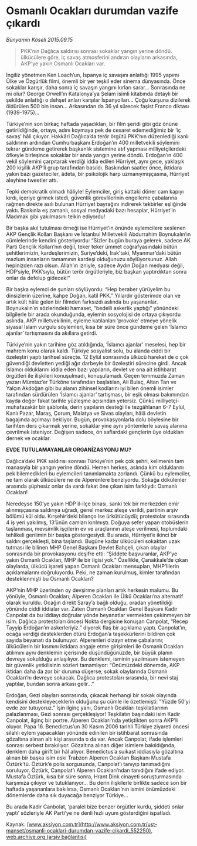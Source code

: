 # Osmanlı Ocakları durumdan vazife çıkardı

*Bünyamin Köseli 2015.09.15*

<div class="pNewsDetailMainContent" itemprop="articleBody">
 <blockquote>
  <p>
   PKK’nın Dağlıca saldırısı sonrası sokaklar yangın yerine döndü. ülkücülere göre, iç savaş atmosferini andıran olayların arkasında, AKP’ye yakın Osmanlı Ocakları var.
  </p>
 </blockquote>
 <p>
  İngiliz yönetmen Ken Loach’un, İspanya iç savaşını anlattığı 1995 yapımı Ülke ve Özgürlük filmi, önemli bir yer teşkil eder sinema dünyasında. Önce sokaklar karışır, daha sonra iç savaşın yangını kırları sarar… Sonrasında ne mi olur? George Orwell’ın Katalonya’ya Selam isimli kitabında detaylı bir şekilde anlattığı o dehşet anları karşılar İspanyolları… Çoğu kurşuna dizilerek öldürülen 500 bin insan… Arkasından da 36 yıl sürecek faşist Franco diktası (1939-1975)…
 </p>
 <p>
  Türkiye’nin son birkaç haftada yaşadıkları, bir film şeridi gibi göz önüne getirildiğinde, ortaya, adını koymaya pek de cesaret edemediğimiz bir ‘iç savaş’ hâli çıkıyor. Hakkâri Dağlıca’da terör örgütü PKK’nın düzenlediği kanlı saldırının ardından Cumhurbaşkanı Erdoğan’ın 400 milletvekili söylemini tekrar gündeme getirerek başkanlık sistemine atıf yapması milliyetçilerdeki öfkeyle birleşince sokaklar bir anda yangın yerine döndü. Erdoğan’ın 400 vekil söylemini çarpıtarak verdiği iddia edilen Hürriyet, aynı gece, yaklaşık 200 kişilik AKP’li grup tarafından basıldı. Baskından saatler önce, iktidara yakın bazı gazeteciler, âdeta, bir psikolojik harp uzmanıymışçasına, Hürriyet aleyhine tweetler attı.
 </p>
 <p>
  Tepki demokratik olmadı hâliyle! Eylemciler, giriş kattaki döner cam kapıyı kırdı, içeriye girmek istedi, güvenlik görevlilerinin engelleme çabalarına rağmen direkte asılı bulunan Hürriyet bayrağını indirerek tekbirler eşliğinde yaktı. Baskınla eş zamanlı, sosyal medyadaki bazı hesaplar, Hürriyet’in Madımak gibi yakılmasını telkin ediyordu!
 </p>
 <p>
  Bir başka akıl tutulması örneği ise Hürriyet’in önünde eylemcilere seslenen AKP Gençlik Kolları Başkanı ve İstanbul Milletvekili Abdurrahim Boynukalın’ın cümlelerinde kendini gösteriyordu: “Sizler bugün buraya gelerek, sadece AK Parti Gençlik Kolları’nın değil, teker teker ümmet coğrafyasındaki bütün şehitlerimizin, kardeşlerimizin, Suriye’deki, Irak’taki, Myanmar’daki bütün mazlum insanların tamamının kardeşi olduğunuzu söylüyorsunuz. Allah hepinizden razı olsun. Allah’ın izniyle, sadece Aydın Doğan medyası değil, HDP’siyle, PKK’sıyla, bütün terör örgütleriyle, biz başkan yaptırdıktan sonra onlar da defolup gidecek!”
 </p>
 <p>
  Bir başka eylemci de şunları söylüyordu: “Hep beraber yürüyelim bu dinsizlerin üzerine, kahpe Doğan, katil PKK.” Yıllardır gösterimde olan ve artık kült hâle gelen bir filmden farksızdı aslında bu yaşananlar. Boynukalın’ın sözlerindeki hamaset, “bedelli askerlik yaptığı” yönündeki bilgilerle bir arada okunduğunda, eylemin sosyolojisi de ortaya çıkıyordu aslında. AKP milletvekilinin, eyleme katılanları ‘provoke’ etmeye yönelik siyasal İslam vurgulu söylemleri, kısa bir süre önce gündeme gelen ‘İslamcı ajanlar’ tartışmasını da akıllara getirdi.
 </p>
 <p>
  Türkiye’nin yakın tarihine göz atıldığında, ‘İslamcı ajanlar’ meselesi, hep bir mahrem konu olarak kaldı. Türkiye sosyalist solu, bu alanda ciddi bir özeleştiri yaptı tarihsel süreçte. 12 Eylül sonrasında ülkücü hareket de o çok güvendiği devletten yediği ağır darbeyle bir özeleştiri sürecine girdi. Ancak İslamcı olduklarını iddia eden bazı yapıların, devlet ve ona ait istihbarat örgütleri ile ilişkileri konuşulmadı, konuşulamadı. Geçen temmuzda Zaman yazarı Mümtaz’er Türköne tarafından başlatılan, Ali Bulaç, Altan Tan ve Yalçın Akdoğan gibi bu alanın zihinsel kodlarını iyi bilen önemli isimler tarafından sürdürülen ‘İslamcı ajanlar’ tartışması, bir eşik olması bakımından kayda değer fakat tarihle yüzleşme açısından yetersiz. Çünkü milliyetçi-muhafazakâr bir şablonla, derin yapıların desteği ile tezgâhlanan 6-7 Eylül, Kanlı Pazar, Maraş, Çorum, Malatya ve Sivas olayları, hâlâ devletin bagajında açılmayı bekliyor. Bugün, provokasyonlarla dolu böylesine bir tarihten ders çıkarmak yerine, sokaklar yine aynı yöntemlerle savaş alanına çevrilmek isteniyor. Değişen sadece, ön saflardaki gençlerin üye oldukları dernek ve ocaklar.
 </p>
 <p>
  <strong>
   EVDE TUTULAMAYANLAR ORGANİZASYONU MU?
  </strong>
 </p>
 <p>
  Dağlıca’daki PKK saldırısı sonrası Türkiye’nin pek çok şehri, kelimenin tam manasıyla bir yangın yerine döndü. Hemen herkes, aslında kim olduklarını pek bilemedikleri bu eylemcileri tanımlamakta zorlandı. Çünkü bu eylemciler, ne tam olarak ülkücülere ne de Alperenlere benziyordu. Sokağa dökülenler arasında şüphesiz onlar da vardı fakat öne çıkan isim farklıydı: Osmanlı Ocakları!
 </p>
 <p>
  Neredeyse 150’ye yakın HDP il-ilçe binası, sanki tek bir merkezden emir alınmışçasına saldırıya uğradı, genel merkez ateşe verildi, partinin arşiv bölümü kül oldu. Kırşehir’deki bilanço ise ürkütücüydü; protestolar sırasında 4 iş yeri yakılmış, 13’ünün camları kırılmıştı. Doğuya sefer yapan otobüslerin taşlanması, mevsimlik işçilerin ev ve araçlarının ateşe verilmesi, toplumdaki tehlikeli gerilimin bir başka göstergesiydi. Bu arada, Hürriyet’e ikinci bir saldırı gerçekleşti, bina taşlandı. Bugüne kadar ülkücüleri sokaktan uzak tutması ile bilinen MHP Genel Başkanı Devlet Bahçeli, çıkan olaylar sonrasında bir provokasyonu deşifre etti: “Şiddete başvuranlar, AKP’ye yakın Osmanlı Ocakları, MHP ile bir ilgisi yok.” Özellikle, Çanakkale’de çıkan olaylarda, ülkücü işareti yapan Osmanlı Ocakları mensupları, MHP’lilerin açıklamalarını doğruluyordu. Peki, ne zaman kurulmuş, kimler tarafından desteklenmişti bu Osmanlı Ocakları?
 </p>
 <p>
  AKP’nin MHP üzerinden oy devşirme planları artık herkesin malumu. Bu yönüyle, Osmanlı Ocakları; Alperen Ocakları ile Ülkü Ocakları’na alternatif olarak kuruldu. Ocağın direkt Saray’a bağlı olduğu, oradan yönetildiği yönünde ciddi iddialar var. Zaten Osmanlı Ocakları Genel Başkanı Kadir Canpolat da bu iddiayı doğrular yönde beyanatlar vermekten çekinmeyen bir isim. Dağlıca protestoları öncesi Nokta dergisine konuşan Canpolat, “Recep Tayyip Erdoğan’ın askerleriyiz.” diyerek flaş bir açıklama yaptı. Canpolat’ın, ocağa verdiği desteklerden ötürü Erdoğan’a teşekkürlerini bildiren çok sayıda beyanatı da bulunuyor. Alperenleri dizayn etme çabalarını; ülkücülerin bir kısmını iktidara angaje etme girişimleri ile Osmanlı Ocakları atılımını aynı denklemin içerisinde düşündüğünüzde, bir büyük planın devreye sokulduğu anlaşılıyor. Bu denklemi, isminin yazılmasını istemeyen bir güvenlik yetkilisinin sözleri tamamlıyor: “Önümüzdeki dönemde, AKP iktidarı daha da zor bir duruma düşerse, sokak olaylarında Osmanlı Ocakları’nı devreye sokacak. Dağlıca protestoları sırasında, bir nevi staj yaptılar, bundan sonra arkası gelir…”
 </p>
 <p>
  Erdoğan, Gezi olayları sonrasında, çıkacak herhangi bir sokak olayında kendisini destekleyeceklerin olduğunu şu cümle ile özetlemişti: “Yüzde 50’yi evde zor tutuyoruz.” İşin ilginç yanı, Osmanlı Ocakları teşkilatlarının palazlanması, Gezi sonrası gerçekleşiyor! Teşkilatın başındaki isim Kadir Canpolat, ilginç bir portre. Alperen Ocakları’nda yetiştikten sonra AKP’li oluyor. Papa 16. Benedictus’un 30 Kasım 2006 tarihli Türkiye ziyareti öncesi silahlı eylem yapacakları yönünde edinilen bir istihbarat sonrasında gözaltına alınan altı kişi arasında o da var. Ancak Canpolat, ifade işlemleri sonrası serbest bırakılıyor. Gözaltına alınan diğer isimlere bakıldığında, denklem daha girift bir hâl alıyor. Benedictus’a suikast iddiasıyla gözaltına alınan bir başka isim eski Trabzon Alperen Ocakları Başkanı Mustafa Öztürk’tü. Öztürk’e polis sorgusunda, Canpolat’ı tanıyıp tanımadığını soruluyor. Öztürk, Canpolat’ı Alperen Ocakları’ndan tanıdığını ifade ediyor. Mustafa Öztürk, kısa bir süre sonra, Hrant Dink cinayeti soruşturmasında karşımıza çıkıyor ve tutuklanıyor… Bu derin ilişkilerle birlikte sadece son bir haftada yaşananlara bakılırsa, Osmanlı Ocakları’nın ismini önümüzdeki dönemlerde daha sık duyacağa benziyor Türkiye...
 </p>
 <p>
  Bu arada Kadir Canbolat, ‘paralel bize benzer örgütler kurdu, şiddeti onlar yaptı’ sözleriyle AK Parti’ye ne denli hızlı uyum gösterdiğini ispatladı.
 </p>
</div>


Kaynak: [www.aksiyon.com.tr](http://www.aksiyon.com.tr/ust-manset/osmanli-ocaklari-durumdan-vazife-cikardi_552250), [web.archive.org (arşiv bağlantısı)](http://web.archive.org/web/20150928084855/http://www.aksiyon.com.tr/ust-manset/osmanli-ocaklari-durumdan-vazife-cikardi_552250)
